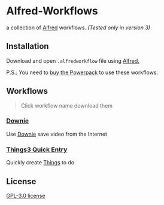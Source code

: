 # Alfred-Workflows

a collection of  [Alfred](https://www.alfredapp.com/) workflows. *(Tested only in version 3)*



## Installation

Download and open `.alfredworkflow` file using [Alfred.](https://www.alfredapp.com/)

P.S.: You need to [buy the Powerpack](https://buy.alfredapp.com/) to use these workflows.



## Workflows

> Click workflow name download them

### [Downie](https://github.com/Zrocky/Alfred-Workflows/raw/master/Downie.alfredworkflow)

Use [Downie](https://software.charliemonroe.net/downie/) save video from the Internet 



### [Things3 Quick Entry](https://github.com/Zrocky/Alfred-Workflows/raw/master/Thing3%20Quick%20Entry.alfredworkflow)

Quickly create [Things](https://culturedcode.com/things/) to do



## License

[GPL-3.0 license](https://github.com/Zrocky/Alfred-Workflows/blob/master/LICENSE)

